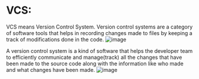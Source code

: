 # VCS:
VCS means Version Control System. Version control systems are a category of software tools that helps in recording changes made to files by keeping a track of modifications done in the code.
![image](https://github.com/MadhunadhGurram/My_Project/assets/84019306/92b0d4d0-16a7-4a30-afba-cebfa52605f8)

A version control system is a kind of software that helps the developer team to efficiently communicate and manage(track) all the changes that have been made to the source code along with the information like who made and what changes have been made.
![image](https://github.com/MadhunadhGurram/My_Project/assets/84019306/ed6d075c-f5d1-49c5-8fb0-7db12e69a56f)
